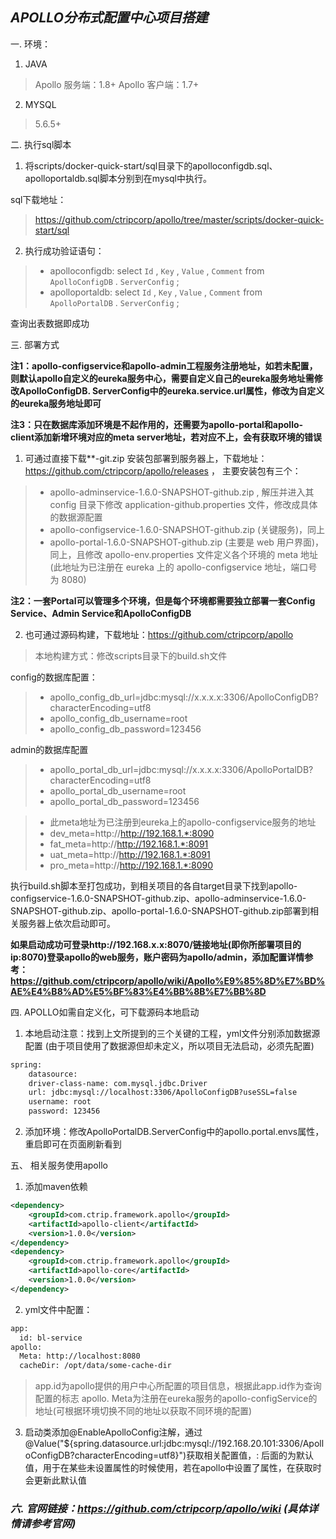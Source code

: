 ## _APOLLO分布式配置中心项目搭建_

一. 环境：

1. JAVA

> Apollo 服务端：1.8+
> Apollo 客户端：1.7+

2. MYSQL

> 5.6.5+

二. 执行sql脚本

1. 将scripts/docker-quick-start/sql目录下的apolloconfigdb.sql、apolloportaldb.sql脚本分别到在mysql中执行。

sql下载地址：
> https://github.com/ctripcorp/apollo/tree/master/scripts/docker-quick-start/sql

2. 执行成功验证语句：

> - apolloconfigdb: select `Id` , `Key` , `Value` , `Comment` from `ApolloConfigDB` . `ServerConfig` ; 
> - apolloportaldb: select `Id` , `Key` , `Value` , `Comment` from `ApolloPortalDB` . `ServerConfig` ; 

查询出表数据即成功

三. 部署方式

**注1：apollo-configservice和apollo-admin工程服务注册地址，如若未配置，则默认apollo自定义的eureka服务中心，需要自定义自己的eureka服务地址需修改ApolloConfigDB. ServerConfig中的eureka.service.url属性，修改为自定义的eureka服务地址即可**

**注3：只在数据库添加环境是不起作用的，还需要为apollo-portal和apollo-client添加新增环境对应的meta server地址，若对应不上，会有获取环境的错误**

1. 可通过直接下载\*\*-git.zip 安装包部署到服务器上，下载地址：https://github.com/ctripcorp/apollo/releases ， 主要安装包有三个：

> - apollo-adminservice-1.6.0-SNAPSHOT-github.zip , 解压并进入其 config 目录下修改 application-github.properties 文件，修改成具体的数据源配置
> - apollo-configservice-1.6.0-SNAPSHOT-github.zip (关键服务)，同上
> - apollo-portal-1.6.0-SNAPSHOT-github.zip (主要是 web 用户界面)，同上，且修改 apollo-env.properties 文件定义各个环境的 meta 地址(此地址为已注册在 eureka 上的 apollo-configservice 地址，端口号为 8080)

**注2：一套Portal可以管理多个环境，但是每个环境都需要独立部署一套Config Service、Admin Service和ApolloConfigDB**

2. 也可通过源码构建，下载地址：https://github.com/ctripcorp/apollo

> 本地构建方式：修改scripts目录下的build.sh文件

config的数据库配置：

> - apollo_config_db_url=jdbc:mysql://x.x.x.x:3306/ApolloConfigDB?characterEncoding=utf8
> - apollo_config_db_username=root
> - apollo_config_db_password=123456

admin的数据库配置

> - apollo_portal_db_url=jdbc:mysql://x.x.x.x:3306/ApolloPortalDB?characterEncoding=utf8
> - apollo_portal_db_username=root
> - apollo_portal_db_password=123456

> - 此meta地址为已注册到eureka上的apollo-configservice服务的地址
> - dev_meta=http://http://192.168.1.*:8090
> - fat_meta=http://http://192.168.1.*:8091
> - uat_meta=http://http://192.168.1.*:8091
> - pro_meta=http://http://192.168.1.*:8090

执行build.sh脚本至打包成功，到相关项目的各自target目录下找到apollo-configservice-1.6.0-SNAPSHOT-github.zip、apollo-adminservice-1.6.0-SNAPSHOT-github.zip、apollo-portal-1.6.0-SNAPSHOT-github.zip部署到相关服务器上依次启动即可。

**如果启动成功可登录http://192.168.x.x:8070/链接地址(即你所部署项目的ip:8070)登录apollo的web服务，账户密码为apollo/admin，添加配置详情参考：https://github.com/ctripcorp/apollo/wiki/Apollo%E9%85%8D%E7%BD%AE%E4%B8%AD%E5%BF%83%E4%BB%8B%E7%BB%8D**

四. APOLLO如需自定义化，可下载源码本地启动

1. 本地启动注意：找到上文所提到的三个关键的工程，yml文件分别添加数据源配置 (由于项目使用了数据源但却未定义，所以项目无法启动，必须先配置)
```xml
spring:
    datasource:
    driver-class-name: com.mysql.jdbc.Driver
    url: jdbc:mysql://localhost:3306/ApolloConfigDB?useSSL=false
    username: root
    password: 123456
```
2. 添加环境：修改ApolloPortalDB.ServerConfig中的apollo.portal.envs属性，重启即可在页面刷新看到

五、 相关服务使用apollo

1. 添加maven依赖
```xml
<dependency>
    <groupId>com.ctrip.framework.apollo</groupId>
    <artifactId>apollo-client</artifactId>
    <version>1.0.0</version>
</dependency>
<dependency>
    <groupId>com.ctrip.framework.apollo</groupId>
    <artifactId>apollo-core</artifactId>
    <version>1.0.0</version>
</dependency>
```

2. yml文件中配置：
```xml
app:
  id: bl-service
apollo:
  Meta: http://localhost:8080
  cacheDir: /opt/data/some-cache-dir
```
> app.id为apollo提供的用户中心所配置的项目信息，根据此app.id作为查询配置的标志
> apollo. Meta为注册在eureka服务的apollo-configService的地址(可根据环境切换不同的地址以获取不同环境的配置)

3. 启动类添加@EnableApolloConfig注解，通过@Value("${spring.datasource.url:jdbc:mysql://192.168.20.101:3306/ApolloConfigDB?characterEncoding=utf8}")获取相关配置值，: 后面的为默认值，用于在某些未设置属性的时候使用，若在apollo中设置了属性，在获取时会更新此默认值

### _六. 官网链接：https://github.com/ctripcorp/apollo/wiki (具体详情请参考官网)_

